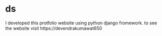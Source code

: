 # ds
I developed this protfolio website using python django fromework. to see the website visit https://devendrakumawat650

